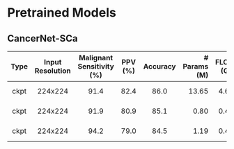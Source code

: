 # Pretrained Models

## CancerNet-SCa
|  Type | Input Resolution | Malignant Sensitivity (%) | PPV (%) | Accuracy | # Params (M) | FLOPs (G) |        Model        |
|:-----:|:----------------:|:-------------------------:|:-------:|:--------:|-------------:|:---------:|:-------------------:|
|  ckpt |      224x224     |         91.4              |   82.4  |   86.0   |     13.65    |    4.66   |[CancerNet-SCa-A](https://bit.ly/CancerNet-SCa-A)|
|  ckpt |      224x224     |         91.9              |   80.9  |   85.1   |      0.80    |    0.43   |[CancerNet-SCa-B](https://bit.ly/CancerNet-SCa-B)|
|  ckpt |      224x224     |         94.2              |   79.0  |   84.5   |      1.19    |    0.40   |[CancerNet-SCa-C](https://bit.ly/CancerNet-SCa-C)|
